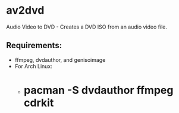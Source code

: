 av2dvd
======

Audio Video to DVD - Creates a DVD ISO from an audio video file.

Requirements:
-------------
* ffmpeg, dvdauthor, and genisoimage
* For Arch Linux:
  * # pacman -S dvdauthor ffmpeg cdrkit
